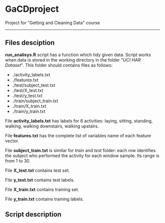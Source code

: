 # GaCDproject

Project for "Getting and Cleaning Data" course

----------
## Files desciption

**run\_analisys.R** script has a function which tidy given data. Script works when data is stored in the working directory in the folder "*UCI HAR Dataset*". This folder should contains files as follows:
	
- ./activity_labels.txt
- ./features.txt
- ./test/subject_test.txt
- ./test/X_test.txt
- ./test/y_test.txt
- ./train/subject_train.txt
- ./train/X_train.txt
- ./train/y_train.txt

File **activity_labels.txt** has labels for 6 activities: laying, sitting, standing, walking, walking downstairs, walking upstairs. 

File **features.txt** has the complete list of variables name of each feature vector.

File **subject_train.txt** is similar for *train* and *test* folder: each row identifies the subject who performed the activity for each window sample. Its range is from 1 to 30.

File **X_test.txt** contains test set.

File **y_test.txt** contains test labels.

File **X_train.txt** contains training set.

File **y_train.txt** contains training labels.

## Script description




